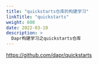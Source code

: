 ```yaml
---
title: "quickstarts仓库的构建学习"
linkTitle: "quickstarts"
weight: 600
date: 2022-03-10
description: >
  Dapr构建学习之quickstarts仓库
---
```


https://github.com/dapr/quickstarts